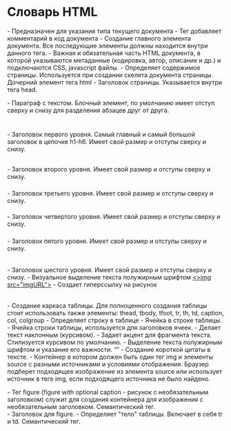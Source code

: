 # Словарь HTML
<!DOCTYPE> - Предназначен для указания типа текущего документа 
<!-- --> - Тег добавляет комментарий в код документа
<html></html> - Создание главного элемента документа. Все последующие элементы должны находится внутри данного тега.
<head></head> - Важная и обязательная часть HTML документа, в которой указываются метаданные (кодировка, автор, описание и др.) и подключаются CSS, javascript файлы.
<body></body> - Определяет содержимое страницы. Используется при создании скелета документа страницы. Дочерний элемент тега html
<title></title> - Заголовок страницы. Указывается внутри тега head.
<p></p> - Параграф с текстом. Блочный элемент, по умолчанию имеет отступ сверху и снизу для разделения абзацев друг от друга.
<h1></h1> - Заголовок первого уровня. Самый главный и самый большой заголовок в цепочке h1-h6. Имеет свой размер и отступы сверху и снизу.
<h2></h2> - Заголовок второго уровня. Имеет свой размер и отступы сверху и снизу.
<h3></h3> - Заголовок третьего уровня. Имеет свой размер и отступы сверху и снизу.
<h4></h4> - Заголовок четвертого уровня. Имеет свой размер и отступы сверху и снизу.
<h5></h5> - Заголовок пятого уровня. Имеет свой размер и отступы сверху и снизу.
<h6></h6> -  Заголовок шестого уровня. Имеет свой размер и отступы сверху и снизу.
<b></b> - Визуальное выделение текста полужирным шрифтом
<a href="URL"><>img src="imgURL"></a> - Создает гиперссылку на рисунок
<table></table> - Создание каркаса таблицы. Для полноценного создания таблицы стоит использовать также элементы: thead, tbody, tfoot, tr, th, td, caption, col, colgroup
<tr></tr> - Определяет строку в таблице 
<td></td> - Ячейка в строке таблицы.
<th></th> - Ячейка строки таблицы, используется для заголовков ячеек.
<i></i> - Делает текст наклонным (курсивом).
<em></em> - Задает акцент для фрагмента текста. Стилизуется курсивом по умолчанию.
<strong></strong> - Выделение текста полужирным шрифтом и указание его важности.
<q></q> - Создание короткой цитаты в тексте.
<picture></picture> - Контейнер в котором должен быть один тег img и элементы source с разными источниками и условиями отображения. Браузер подберет подходящее изображение из элемента source или использует источник в теге img, если подходящего источника не было найдено.
<figure></figure> - Тег figure (figure with optional caption - рисунок с необязательным заголовком) служит для создания контейнера для изображения с необязательным заголовком. Семантический тег.
<figcaption></figcaption> - Заголовок для figure.
<tbody></tbody> - Определяет "тело" таблицы. Включает в себя tr и td. Семантический тег.

 
